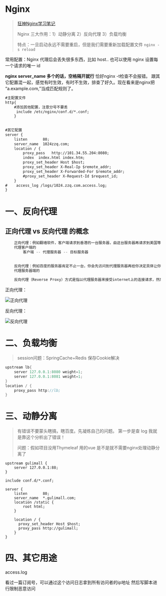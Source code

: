 # Nginx

> [狂神Nginx学习笔记](https://www.kuangstudy.com/bbs/1377454518035292162)
>
> Nginx 三大作用：1）动静分离  2）反向代理  3）负载均衡
>
> 特点：一旦启动永远不需要重启，但是我们需要重新加载配置文件 `nginx -s reload`

常用配置：Nginx 代理后会丢失很多东西，比如 host.. 也可以使用 nginx 设置每一个请求的唯一 id

**nginx server_name 多个的话，空格隔开就行**
恰好nginx -t检查不会报错。 跟其它配置混一起，感觉有时生效，有时不生效，排查了好久。现在看来是nginx把 “a.example.com,”当成匹配规则了。

```xml
#主配置文件
http{
    #添加其他配置，注意分号不要丢
   	 include /etc/nginx/conf.d/*.conf;
    }
    
    
#其它配置
server {
    listen       80;
    server_name  1024zzq.com;
    location / {
        proxy_pass   http://101.34.55.204:8080;
        index  index.html index.htm;
        proxy_set_header Host $host;
        proxy_set_header X-Real-Ip $remote_addr;
        proxy_set_header X-Forwarded-For $remote_addr;
		#proxy_set_header X-Request-Id $request_id;
    }
#    access_log /logs/1024.zzq.com.access.log;
}
```



# 一、反向代理

## 正向代理 vs 反向代理 的概念

```java
    正向代理：例如翻墙软件，客户端请求到香港的一台服务器，由这台服务器再请求到美国等其它被墙地区的服务器。
    代理客户端的
        客户端 -- 代理服务器 -- 目标服务器
        
        
    反向代理：例如百度的服务器肯定不止一台，你会先访问到代理服务器再给你决定具体让你到哪一台服务器拿数据
    代理服务器端的
    
    反向代理（Reverse Proxy）方式是指以代理服务器来接受internet上的连接请求，然后将请求转发给内部网络上的服务器，并将从服务器上得到的结果返回给internet上请求连接的客户端，此时代理服务器对外就表现为一个服务器。

```
正向代理：

![正向代理](https://kuangstudy.oss-cn-beijing.aliyuncs.com/bbs/2021/01/25/kuangstudy46bdad36-d3e0-43b0-a223-43360b7e8fc7.png)

反向代理：

![反向代理](https://kuangstudy.oss-cn-beijing.aliyuncs.com/bbs/2021/01/25/kuangstudy62a15097-6e2a-4dbe-bcf5-f0d7cab81089.png)



# 二、负载均衡

> session问题：SpringCache+Redis 保存Cookie解决

```java
upstream lb{
    server 127.0.0.1:8080 weight=1;
    server 127.0.0.1:8081 weight=1;
}
location / {
    proxy_pass http://lb;
}
```



# 三、动静分离

> 有错误不要蒙头瞎搞，瞎百度。先凝练自己的问题。    第一步是查 log 我就是靠这个分析出了错误！
>
> 问题：假如项目没用Thymeleaf 用的vue 是不是就不需要nginx处理动静分离了

```
upstream gulimall { 
	server 127.0.0.1:88;
}

include conf.d/*.conf;
```

```
server {
    listen       80;
    server_name  *.gulimall.com;
    location /static {
        root html;
    }

    location / { 
      proxy_set_header Host $host; 
      proxy_pass http://gulimall;  
    }
}
```





# 四、其它用途

access.log

看过一篇订阅号，可以通过这个访问日志拿到所有访问者的ip地址  然后写脚本进行限制恶意访问
